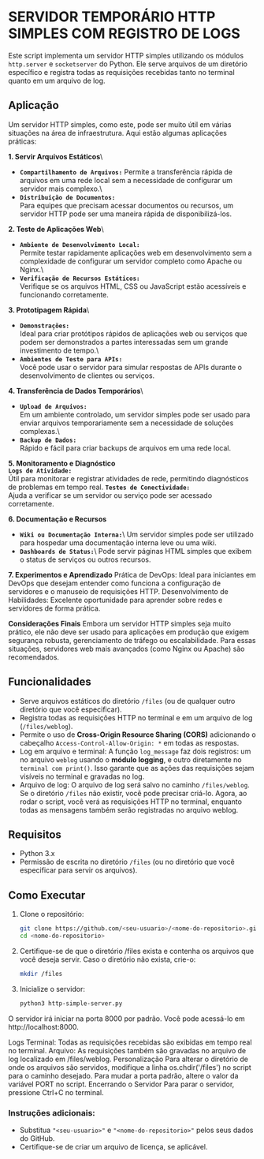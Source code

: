 # SERVIDOR TEMPORÁRIO HTTP SIMPLES COM REGISTRO DE LOGS
<p align="justify">
   
Este script implementa um servidor HTTP simples utilizando os módulos `http.server` e `socketserver` do Python. 
Ele serve arquivos de um diretório específico e registra todas as requisições recebidas tanto no terminal quanto em um arquivo de log.

## Aplicação

Um servidor HTTP simples, como este, pode ser muito útil em várias situações na área de infraestrutura. 
Aqui estão algumas aplicações práticas:

**1. Servir Arquivos Estáticos**\
- **`Compartilhamento de Arquivos:`** 
      Permite a transferência rápida de arquivos em uma rede local sem a necessidade de configurar um servidor mais complexo.\
- **`Distribuição de Documentos:`**\
      Para equipes que precisam acessar documentos ou recursos, um servidor HTTP pode ser uma maneira rápida de disponibilizá-los.

**2. Teste de Aplicações Web**\
- **`Ambiente de Desenvolvimento Local:`**\
      Permite testar rapidamente aplicações web em desenvolvimento sem a complexidade de configurar um servidor completo como Apache ou Nginx.\
- **`Verificação de Recursos Estáticos:`**\
      Verifique se os arquivos HTML, CSS ou JavaScript estão acessíveis e funcionando corretamente.

**3. Prototipagem Rápida**\
- **`Demonstrações:`**\
      Ideal para criar protótipos rápidos de aplicações web ou serviços que podem ser demonstrados a partes interessadas sem um grande investimento de tempo.\
- **`Ambientes de Teste para APIs:`**\
      Você pode usar o servidor para simular respostas de APIs durante o desenvolvimento de clientes ou serviços.

**4. Transferência de Dados Temporários**\
- **`Upload de Arquivos:`**\
      Em um ambiente controlado, um servidor simples pode ser usado para enviar arquivos temporariamente sem a necessidade de soluções complexas.\
- **`Backup de Dados:`**\
      Rápido e fácil para criar backups de arquivos em uma rede local.

**5. Monitoramento e Diagnóstico**\
      **`Logs de Atividade:`**\
      Útil para monitorar e registrar atividades de rede, permitindo diagnósticos de problemas em tempo real.
      **`Testes de Conectividade:`**\
      Ajuda a verificar se um servidor ou serviço pode ser acessado corretamente.

**6.  Documentação e Recursos**
-  **`Wiki ou Documentação Interna:`**\ 
      Um servidor simples pode ser utilizado para hospedar uma documentação interna leve ou uma wiki.
-  **`Dashboards de Status:`**\ 
      Pode servir páginas HTML simples que exibem o status de serviços ou outros recursos.

**7. Experimentos e Aprendizado**
   Prática de DevOps: Ideal para iniciantes em DevOps que desejam entender como funciona a configuração de servidores e o manuseio de requisições HTTP.
   Desenvolvimento de Habilidades: Excelente oportunidade para aprender sobre redes e servidores de forma prática.

**Considerações Finais**
   Embora um servidor HTTP simples seja muito prático, ele não deve ser usado para aplicações em produção que exigem segurança robusta, gerenciamento de tráfego ou escalabilidade. Para essas situações, servidores web mais avançados (como Nginx ou Apache) são recomendados.

## Funcionalidades

- Serve arquivos estáticos do diretório `/files` (ou de qualquer outro diretório que você especificar).
- Registra todas as requisições HTTP no terminal e em um arquivo de log (`/files/weblog`).
- Permite o uso de **Cross-Origin Resource Sharing (CORS)** adicionando o cabeçalho `Access-Control-Allow-Origin: *` em todas as respostas.
- Log em arquivo e terminal: A função `log_message` faz dois registros: um no arquivo `weblog` usando o **módulo logging**, e outro diretamente no `terminal com print()`. 
Isso garante que as ações das requisições sejam visíveis no terminal e gravadas no log.
- Arquivo de log: O arquivo de log será salvo no caminho `/files/weblog`. Se o diretório `/files` não existir, você pode precisar criá-lo.
Agora, ao rodar o script, você verá as requisições HTTP no terminal, enquanto todas as mensagens também serão registradas no arquivo weblog.

## Requisitos

- Python 3.x
- Permissão de escrita no diretório `/files` (ou no diretório que você especificar para servir os arquivos).

## Como Executar

1. Clone o repositório:
   ```bash
   git clone https://github.com/<seu-usuario>/<nome-do-repositorio>.git
   cd <nome-do-repositorio>
2. Certifique-se de que o diretório /files exista e contenha os arquivos que você deseja servir. Caso o diretório não exista, crie-o:

   ```bash
   mkdir /files
    ```
3. Inicialize o servidor:

   ```bash
   python3 http-simple-server.py
   ```
O servidor irá iniciar na porta 8000 por padrão. Você pode acessá-lo em http://localhost:8000.

Logs
Terminal: Todas as requisições recebidas são exibidas em tempo real no terminal.
Arquivo: As requisições também são gravadas no arquivo de log localizado em /files/weblog.
Personalização
Para alterar o diretório de onde os arquivos são servidos, modifique a linha os.chdir('/files') no script para o caminho desejado.
Para mudar a porta padrão, altere o valor da variável PORT no script.
Encerrando o Servidor
Para parar o servidor, pressione Ctrl+C no terminal.

### Instruções adicionais:
- Substitua `"<seu-usuario>"` e `"<nome-do-repositorio>"` pelos seus dados do GitHub.
- Certifique-se de criar um arquivo de licença, se aplicável.

</p>
